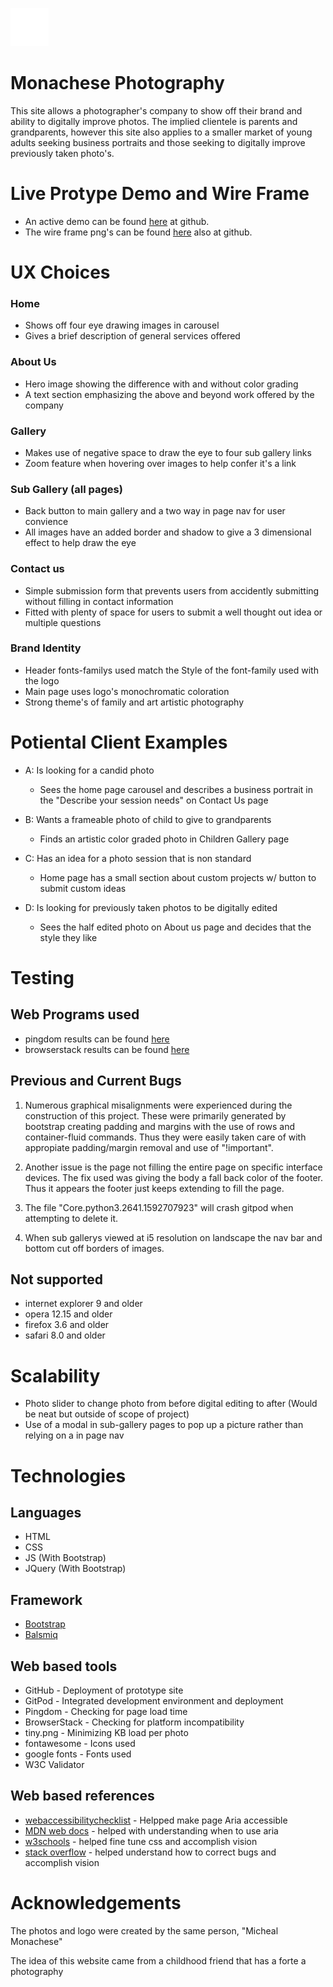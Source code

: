 ![Monachese Photography](assets/images/logo.png "Monachese Photography")

# Monachese Photography

This site allows a photographer's company to show off their brand and ability to digitally improve photos. The implied clientele is parents and grandparents, however this site
also applies to a smaller market of young adults seeking business portraits and those seeking to digitally improve previously taken photo's.

# Live Protype Demo and Wire Frame

+ An active demo can be found [here](https://richardaeld.github.io/MonaMemorabilia/ "Web Page") at github. 
+ The wire frame png's can be found [here](https://github.com/Richardaeld/MonaMemorabilia/tree/master/assets/wireframe "Wire Frame") also at github.

# UX Choices

### Home

+ Shows off four eye drawing images in carousel
+ Gives a brief description of general services offered

### About Us

+ Hero image showing the difference with and without color grading
+ A text section emphasizing the above and beyond work offered by the company 

### Gallery

+ Makes use of negative space to draw the eye to four sub gallery links
+ Zoom feature when hovering over images to help confer it's a link

### Sub Gallery (all pages)

+ Back button to main gallery and a two way in page nav for user convience
+ All images have an added border and shadow to give a 3 dimensional effect to help draw the eye

### Contact us

+ Simple submission form that prevents users from accidently submitting without filling in contact information
+ Fitted with plenty of space for users to submit a well thought out idea or multiple questions

### Brand Identity

+ Header fonts-familys used match the Style of the font-family used with the logo
+ Main page uses logo's monochromatic coloration
+ Strong theme's of family and art artistic photography 

# Potiental Client Examples

+ A: Is looking for a candid photo
    + Sees the home page carousel and describes a business portrait in the "Describe your session needs" on Contact Us page

+ B: Wants a frameable photo of child to give to grandparents  
    + Finds an artistic color graded photo in Children Gallery page 

+ C: Has an idea for a photo session that is non standard
    + Home page has a small section about custom projects w/ button to submit custom ideas

+ D: Is looking for previously taken photos to be digitally edited
    + Sees the half edited photo on About us page and decides that the style they like

# Testing
## Web Programs used
+ pingdom results can be found [here](https://github.com/Richardaeld/MonaMemorabilia/tree/master/assets/pingdom)
+ browserstack results can be found [here](https://github.com/Richardaeld/MonaMemorabilia/tree/master/assets/browserstack)

## Previous and Current Bugs
1. Numerous graphical misalignments were experienced during the construction of this project.  These were primarily generated by bootstrap creating padding and margins with 
the use of rows and container-fluid commands. Thus they were easily taken care of with appropiate padding/margin removal and use of "!important".  

2. Another issue is the page not filling the entire page on specific interface devices. The fix used was giving the body a fall back color of the footer. Thus it appears the
footer just keeps extending to fill the page. 

3. The file "Core.python3.2641.1592707923" will crash gitpod when attempting to delete it.

4. When sub gallerys viewed at i5 resolution on landscape the nav bar and bottom cut off borders of images.

## Not supported 
+ internet explorer 9 and older
+ opera 12.15 and older
+ firefox 3.6 and older
+ safari 8.0 and older

# Scalability 

+ Photo slider to change photo from before digital editing to after (Would be neat but outside of scope of project)
+ Use of a modal in sub-gallery pages to pop up a picture rather than relying on a in page nav 

# Technologies

## Languages 
+ HTML
+ CSS
+ JS (With Bootstrap)
+ JQuery (With Bootstrap)

## Framework
+ [Bootstrap](https://getbootstrap.com/) 
+ [Balsmiq](https://balsamiq.com/)

## Web based tools

+ GitHub - Deployment of prototype site
+ GitPod - Integrated development environment and deployment
+ Pingdom - Checking for page load time
+ BrowserStack - Checking for platform incompatibility
+ tiny.png - Minimizing KB load per photo
+ fontawesome - Icons used
+ google fonts - Fonts used 
+ W3C Validator 

## Web based references

+ [webaccessibilitychecklist](http://webaccessibilitychecklist.com/) - Helpped make page Aria accessible
+ [MDN web docs](https://developer.mozilla.org/en-US/docs/Learn/Accessibility/What_is_accessibility) -  helped with understanding when to use aria
+ [w3schools](https://www.w3schools.com/) - helped fine tune css and accomplish vision
+ [stack overflow](https://stackoverflow.com/) - helped understand how to correct bugs and accomplish vision


# Acknowledgements 

The photos and logo were created by the same person, "Micheal Monachese" 

The idea of this website came from a childhood friend that has a forte a photography






